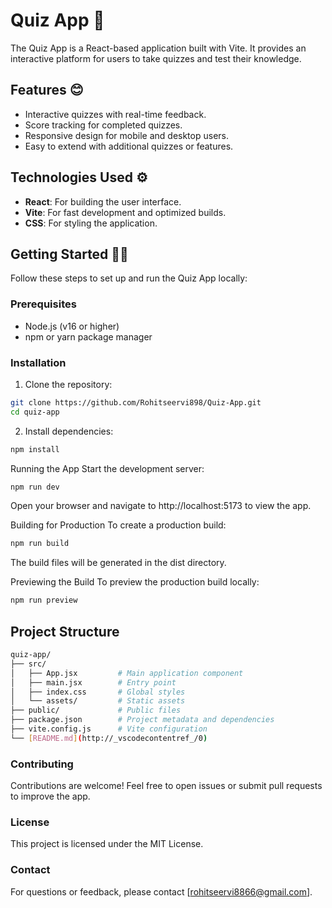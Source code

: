 # Quiz App 💭

The Quiz App is a React-based application built with Vite. It provides an interactive platform for users to take quizzes and test their knowledge.

## Features 😊

- Interactive quizzes with real-time feedback.
- Score tracking for completed quizzes.
- Responsive design for mobile and desktop users.
- Easy to extend with additional quizzes or features.

## Technologies Used ⚙️

- **React**: For building the user interface.
- **Vite**: For fast development and optimized builds.
- **CSS**: For styling the application.

## Getting Started 🏃‍♂️

Follow these steps to set up and run the Quiz App locally:

### Prerequisites

- Node.js (v16 or higher)
- npm or yarn package manager

### Installation

1. Clone the repository:

```bash
git clone https://github.com/Rohitseervi898/Quiz-App.git
cd quiz-app
```
2. Install dependencies:
```bash
npm install
```
Running the App
Start the development server:
```bash
npm run dev
```
Open your browser and navigate to http://localhost:5173 to view the app.

Building for Production
To create a production build:
```bash
npm run build
``` 
The build files will be generated in the dist directory.

Previewing the Build
To preview the production build locally:
```bash
npm run preview
```

## Project Structure

```bash
quiz-app/
├── src/
│   ├── App.jsx         # Main application component
│   ├── main.jsx        # Entry point
│   ├── index.css       # Global styles
│   └── assets/         # Static assets
├── public/             # Public files
├── package.json        # Project metadata and dependencies
├── vite.config.js      # Vite configuration
└── [README.md](http://_vscodecontentref_/0) 
```
### Contributing
Contributions are welcome! Feel free to open issues or submit pull requests to improve the app.

### License
This project is licensed under the MIT License.

### Contact
For questions or feedback, please contact [rohitseervi8866@gmail.com]. 